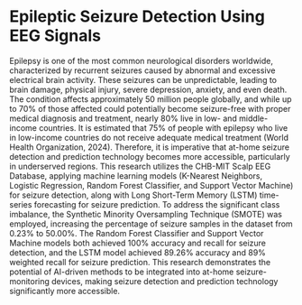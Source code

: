 # Epileptic Seizure Detection Using EEG Signals 

Epilepsy is one of the most common neurological disorders worldwide, characterized by recurrent seizures caused by abnormal and excessive electrical brain activity. These seizures can be unpredictable, leading to brain damage, physical injury, severe depression, anxiety, and even death. The condition affects approximately 50 million people globally, and while up to 70% of those affected could potentially become seizure-free with proper medical diagnosis and treatment, nearly 80% live in low- and middle-income countries. It is estimated that 75% of people with epilepsy who live in low-income countries do not receive adequate medical treatment (World Health Organization, 2024). Therefore, it is imperative that at-home seizure detection and prediction technology becomes more accessible, particularly in underserved regions. This research utilizes the CHB-MIT Scalp EEG Database, applying machine learning models (K-Nearest Neighbors, Logistic Regression, Random Forest Classifier, and Support Vector Machine) for seizure detection, along with Long Short-Term Memory (LSTM) time-series forecasting for seizure prediction. To address the significant class imbalance, the Synthetic Minority Oversampling Technique (SMOTE) was employed, increasing the percentage of seizure samples in the dataset from 0.23% to 50.00%. The Random Forest Classifier and Support Vector Machine models both achieved 100% accuracy and recall for seizure detection, and the LSTM model achieved 89.26% accuracy and 89% weighted recall for seizure prediction. This research demonstrates the potential of AI-driven methods to be integrated into at-home seizure-monitoring devices, making seizure detection and prediction technology significantly more accessible.
